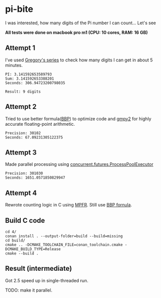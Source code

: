 # pi-bite
I was interested, how many digits of the Pi number I can count... Let's see

**All tests were done on macbook pro m1 (CPU: 10 cores, RAM: 16 GB)**

## Attempt 1
I've used [Gregory's series](https://en.wikipedia.org/wiki/Gregory%27s_series) to check how many digits I can get in about 5 minutes.
```
PI: 3.141592653589793
Sum: 3.141592653388201
Seconds: 306.94723200798035

Result: 9 digits
```

## Attempt 2
Tried to use better formula([BBP](https://en.wikipedia.org/wiki/Bailey%E2%80%93Borwein%E2%80%93Plouffe_formula)) to optimize code and [gmpy2](https://gmpy2.readthedocs.io/en/latest/intro.html) for highly accurate floating-point arithmetic.


```
Precision: 30102
Seconds: 67.09231305122375
```

## Attempt 3
Made parallel processing using [concurrent.futures.ProcessPoolExecutor](https://docs.python.org/3/library/concurrent.futures.html#processpoolexecutor)

```
Precision: 301030
Seconds: 1651.0571850829947
```

## Attempt 4
Rewrote counting logic in C using [MPFR](https://www.mpfr.org/mpfr-current/mpfr.html). Still use [BBP fornula](https://en.wikipedia.org/wiki/Bailey%E2%80%93Borwein%E2%80%93Plouffe_formula).

## Build C code
```
cd 4/
conan install . --output-folder=build --build=missing
cd build/
cmake .. -DCMAKE_TOOLCHAIN_FILE=conan_toolchain.cmake -DCMAKE_BUILD_TYPE=Release
cmake --build .
```

## Result (intermediate)
Got 2.5 speed up in single-threaded run.

TODO: make it parallel.